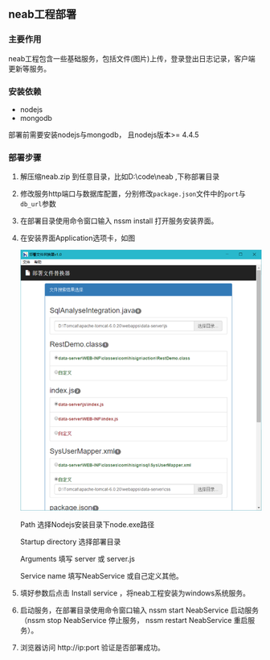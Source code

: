 ## neab工程部署

### 主要作用

neab工程包含一些基础服务，包括文件(图片)上传，登录登出日志记录，客户端更新等服务。

### 安装依赖

* nodejs
* mongodb

部署前需要安装nodejs与mongodb， 且nodejs版本>= 4.4.5

### 部署步骤

1. 解压缩neab.zip 到任意目录，比如D:\code\neab ,下称部署目录

2. 修改服务http端口与数据库配置，分别修改`package.json`文件中的`port`与`db_url`参数

3. 在部署目录使用命令窗口输入 nssm install 打开服务安装界面。

4. 在安装界面Application选项卡，如图

   ![](pic/p2.png)

   Path 选择Nodejs安装目录下node.exe路径

   Startup directory 选择部署目录

   Arguments 填写 server 或 server.js

   Service name 填写NeabService 或自己定义其他。

5. 填好参数后点击 Install service ，将neab工程安装为windows系统服务。

6. 启动服务，在部署目录使用命令窗口输入 nssm start NeabService 启动服务（nssm stop NeabService 停止服务， nssm restart NeabService 重启服务）。

7. 浏览器访问 http://ip:port 验证是否部署成功。

   ​





